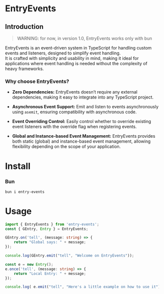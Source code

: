 # EntryEvents

## Introduction

> WARNING: for now, in version 1.0, EntryEvents works only with bun

EntryEvents is an event-driven system in TypeScript for handling custom events and listeners, designed to simplify event handling.<br>
It is crafted with simplicity and usability in mind, making it ideal for applications where event handling is needed without the complexity of heavy frameworks.

### Why choose EntryEvents?

- **Zero Dependencies:** EntryEvents doesn’t require any external dependencies, making it easy to integrate into any TypeScript project.

- **Asynchronous Event Support:** Emit and listen to events asynchronously using ```asemit```, ensuring compatibility with asynchronous code.

- **Event Overriding Control:** Easily control whether to override existing event listeners with the override flag when registering events.

- **Global and Instance-based Event Management:** EntryEvents provides both static (global) and instance-based event management, allowing flexibility depending on the scope of your application.

# Install

### Bun
```bun i entry-events```

# Usage

```typescript
import { EntryEvents } from 'entry-events';
const { GEntry, Entry } = EntryEvents;

GEntry.on('tell', (message: string) => {
    return "Global says: " + message;
});

console.log(GEntry.emit("tell", "Welcome on EntryEvents"));

const e = new Entry();
e.once('tell', (message: string) => {
    return "Local Entry: " + message;
});

console.log( e.emit("tell", "Here's a little example on how to use it") );
```